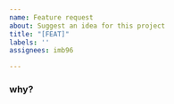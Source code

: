 ```yaml
---
name: Feature request
about: Suggest an idea for this project
title: "[FEAT]"
labels: ''
assignees: imb96

---
```


### why?
